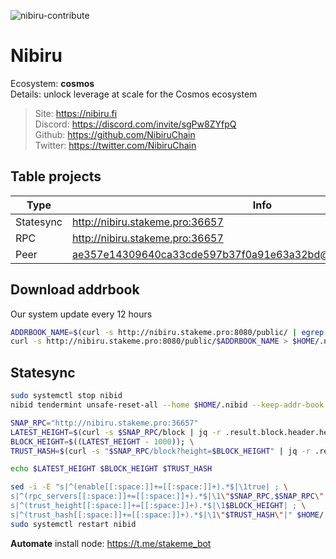 ![nibiru-contribute](https://user-images.githubusercontent.com/79249177/206979648-04a9a592-8c20-4851-b64e-0fbb5f0cda27.png)
# Nibiru

Ecosystem: **cosmos** </br>
Details: unlock leverage at scale for the Cosmos ecosystem</br>

> Site: https://nibiru.fi </br>
> Discord: https://discord.com/invite/sgPw8ZYfpQ </br>
> Github: https://github.com/NibiruChain </br>
> Twitter: https://twitter.com/NibiruChain </br>
## Table projects
| Type      | Info      |
|-----------|-----------|
| Statesync | http://nibiru.stakeme.pro:36657 |
| RPC       | http://nibiru.stakeme.pro:36657       |
| Peer      | ae357e14309640ca33cde597b37f0a91e63a32bd@nibiru.stakeme.pro:36656      |

## Download addrbook
Our system update every 12 hours
```sh
ADDRBOOK_NAME=$(curl -s http://nibiru.stakeme.pro:8080/public/ | egrep -o ">nibiru_addrbook.*\.json" | tr -d ">")
curl -s http://nibiru.stakeme.pro:8080/public/$ADDRBOOK_NAME > $HOME/.nibid/config/addrbook.json
```

## Statesync
```sh
sudo systemctl stop nibid
nibid tendermint unsafe-reset-all --home $HOME/.nibid --keep-addr-book

SNAP_RPC="http://nibiru.stakeme.pro:36657"
LATEST_HEIGHT=$(curl -s $SNAP_RPC/block | jq -r .result.block.header.height); \
BLOCK_HEIGHT=$((LATEST_HEIGHT - 1000)); \
TRUST_HASH=$(curl -s "$SNAP_RPC/block?height=$BLOCK_HEIGHT" | jq -r .result.block_id.hash)

echo $LATEST_HEIGHT $BLOCK_HEIGHT $TRUST_HASH

sed -i -E "s|^(enable[[:space:]]+=[[:space:]]+).*$|\1true| ; \
s|^(rpc_servers[[:space:]]+=[[:space:]]+).*$|\1\"$SNAP_RPC,$SNAP_RPC\"| ; \
s|^(trust_height[[:space:]]+=[[:space:]]+).*$|\1$BLOCK_HEIGHT| ; \
s|^(trust_hash[[:space:]]+=[[:space:]]+).*$|\1\"$TRUST_HASH\"|" $HOME/.nibid/config/config.toml
sudo systemctl restart nibid
```

**Automate** install node: https://t.me/stakeme_bot
